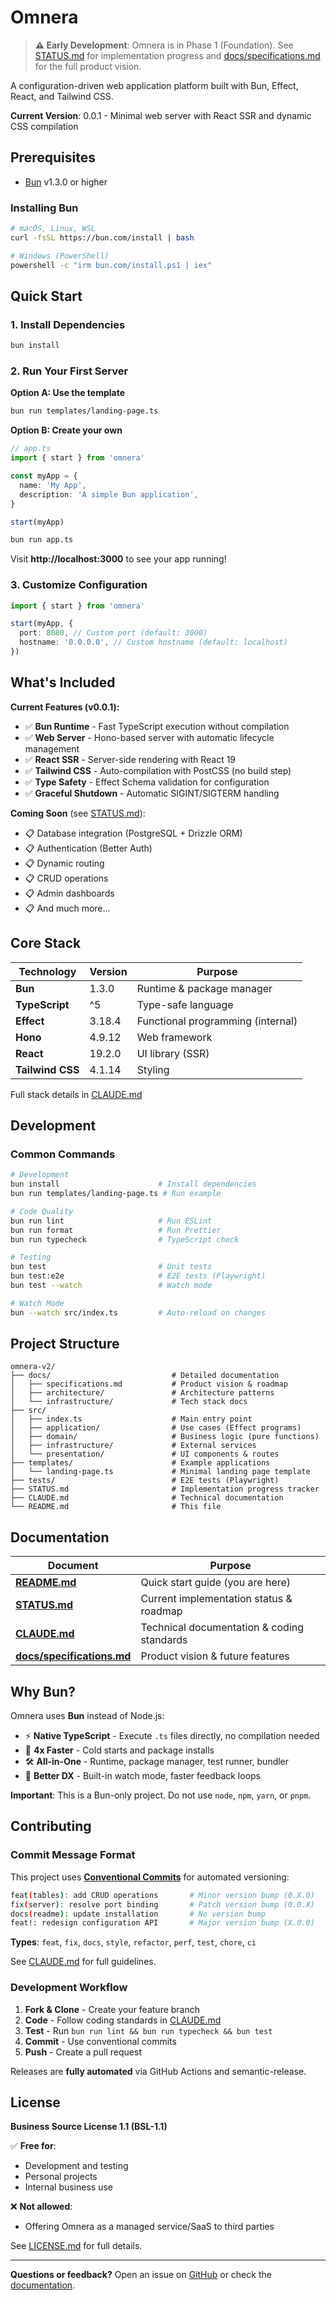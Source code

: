 # Omnera

> **⚠️ Early Development**: Omnera is in Phase 1 (Foundation). See [STATUS.md](STATUS.md) for implementation progress and [docs/specifications.md](docs/specifications.md) for the full product vision.

A configuration-driven web application platform built with Bun, Effect, React, and Tailwind CSS.

**Current Version**: 0.0.1 - Minimal web server with React SSR and dynamic CSS compilation

## Prerequisites

- [Bun](https://bun.com) v1.3.0 or higher

### Installing Bun

```bash
# macOS, Linux, WSL
curl -fsSL https://bun.com/install | bash

# Windows (PowerShell)
powershell -c "irm bun.com/install.ps1 | iex"
```

## Quick Start

### 1. Install Dependencies

```bash
bun install
```

### 2. Run Your First Server

**Option A: Use the template**

```bash
bun run templates/landing-page.ts
```

**Option B: Create your own**

```typescript
// app.ts
import { start } from 'omnera'

const myApp = {
  name: 'My App',
  description: 'A simple Bun application',
}

start(myApp)
```

```bash
bun run app.ts
```

Visit **http://localhost:3000** to see your app running!

### 3. Customize Configuration

```typescript
import { start } from 'omnera'

start(myApp, {
  port: 8080, // Custom port (default: 3000)
  hostname: '0.0.0.0', // Custom hostname (default: localhost)
})
```

## What's Included

**Current Features (v0.0.1):**

- ✅ **Bun Runtime** - Fast TypeScript execution without compilation
- ✅ **Web Server** - Hono-based server with automatic lifecycle management
- ✅ **React SSR** - Server-side rendering with React 19
- ✅ **Tailwind CSS** - Auto-compilation with PostCSS (no build step)
- ✅ **Type Safety** - Effect Schema validation for configuration
- ✅ **Graceful Shutdown** - Automatic SIGINT/SIGTERM handling

**Coming Soon** (see [STATUS.md](STATUS.md)):

- 📋 Database integration (PostgreSQL + Drizzle ORM)
- 📋 Authentication (Better Auth)
- 📋 Dynamic routing
- 📋 CRUD operations
- 📋 Admin dashboards
- 📋 And much more...

## Core Stack

| Technology       | Version | Purpose                           |
| ---------------- | ------- | --------------------------------- |
| **Bun**          | 1.3.0   | Runtime & package manager         |
| **TypeScript**   | ^5      | Type-safe language                |
| **Effect**       | 3.18.4  | Functional programming (internal) |
| **Hono**         | 4.9.12  | Web framework                     |
| **React**        | 19.2.0  | UI library (SSR)                  |
| **Tailwind CSS** | 4.1.14  | Styling                           |

Full stack details in [CLAUDE.md](CLAUDE.md#core-stack)

## Development

### Common Commands

```bash
# Development
bun install                      # Install dependencies
bun run templates/landing-page.ts # Run example

# Code Quality
bun run lint                     # Run ESLint
bun run format                   # Run Prettier
bun run typecheck                # TypeScript check

# Testing
bun test                         # Unit tests
bun test:e2e                     # E2E tests (Playwright)
bun test --watch                 # Watch mode

# Watch Mode
bun --watch src/index.ts         # Auto-reload on changes
```

## Project Structure

```
omnera-v2/
├── docs/                           # Detailed documentation
│   ├── specifications.md           # Product vision & roadmap
│   ├── architecture/               # Architecture patterns
│   └── infrastructure/             # Tech stack docs
├── src/
│   ├── index.ts                    # Main entry point
│   ├── application/                # Use cases (Effect programs)
│   ├── domain/                     # Business logic (pure functions)
│   ├── infrastructure/             # External services
│   └── presentation/               # UI components & routes
├── templates/                      # Example applications
│   └── landing-page.ts             # Minimal landing page template
├── tests/                          # E2E tests (Playwright)
├── STATUS.md                       # Implementation progress tracker
├── CLAUDE.md                       # Technical documentation
└── README.md                       # This file
```

## Documentation

| Document                                             | Purpose                                    |
| ---------------------------------------------------- | ------------------------------------------ |
| **[README.md](README.md)**                           | Quick start guide (you are here)           |
| **[STATUS.md](STATUS.md)**                           | Current implementation status & roadmap    |
| **[CLAUDE.md](CLAUDE.md)**                           | Technical documentation & coding standards |
| **[docs/specifications.md](docs/specifications.md)** | Product vision & future features           |

## Why Bun?

Omnera uses **Bun** instead of Node.js:

- ⚡ **Native TypeScript** - Execute `.ts` files directly, no compilation needed
- 🚀 **4x Faster** - Cold starts and package installs
- 🛠️ **All-in-One** - Runtime, package manager, test runner, bundler
- 🎯 **Better DX** - Built-in watch mode, faster feedback loops

**Important**: This is a Bun-only project. Do not use `node`, `npm`, `yarn`, or `pnpm`.

## Contributing

### Commit Message Format

This project uses **[Conventional Commits](https://www.conventionalcommits.org/)** for automated versioning:

```bash
feat(tables): add CRUD operations       # Minor version bump (0.X.0)
fix(server): resolve port binding       # Patch version bump (0.0.X)
docs(readme): update installation       # No version bump
feat!: redesign configuration API       # Major version bump (X.0.0)
```

**Types**: `feat`, `fix`, `docs`, `style`, `refactor`, `perf`, `test`, `chore`, `ci`

See [CLAUDE.md](CLAUDE.md#commit-messages-conventional-commits---required) for full guidelines.

### Development Workflow

1. **Fork & Clone** - Create your feature branch
2. **Code** - Follow coding standards in [CLAUDE.md](CLAUDE.md)
3. **Test** - Run `bun run lint && bun run typecheck && bun test`
4. **Commit** - Use conventional commits
5. **Push** - Create a pull request

Releases are **fully automated** via GitHub Actions and semantic-release.

## License

**Business Source License 1.1 (BSL-1.1)**

✅ **Free for**:

- Development and testing
- Personal projects
- Internal business use

❌ **Not allowed**:

- Offering Omnera as a managed service/SaaS to third parties

See [LICENSE.md](LICENSE.md) for full details.

---

**Questions or feedback?** Open an issue on [GitHub](https://github.com/omnera/omnera) or check the [documentation](docs/specifications.md).
